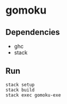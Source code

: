 # gomoku

## Dependencies

- ghc
- stack

## Run

```
stack setup
stack build
stack exec gomoku-exe
```